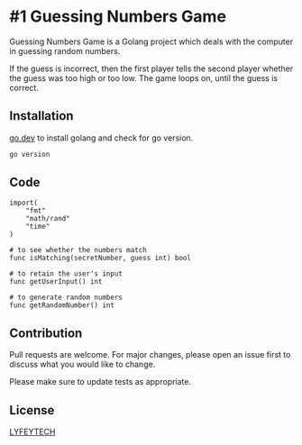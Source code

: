 # #1 Guessing Numbers Game

Guessing Numbers Game is a Golang project which deals with the computer in guessing random numbers. 

If the guess is incorrect, then the first player tells the second player whether the guess was too high or too low. The game loops on, until the guess is correct.

## Installation

[go.dev](https://go.dev/dl/go1.19.darwin-amd64.pkg) to install golang and check for go version.

```bash
go version
```

## Code 

```golang
import( 
    "fmt" 
    "math/rand"
    "time"
)

# to see whether the numbers match
func isMatching(secretNumber, guess int) bool

# to retain the user's input
func getUserInput() int

# to generate random numbers
func getRandomNumber() int
```

## Contribution
Pull requests are welcome. For major changes, please open an issue first to discuss what you would like to change.

Please make sure to update tests as appropriate.

## License
[LYFEYTECH](https://github.com/lyfeytech)
